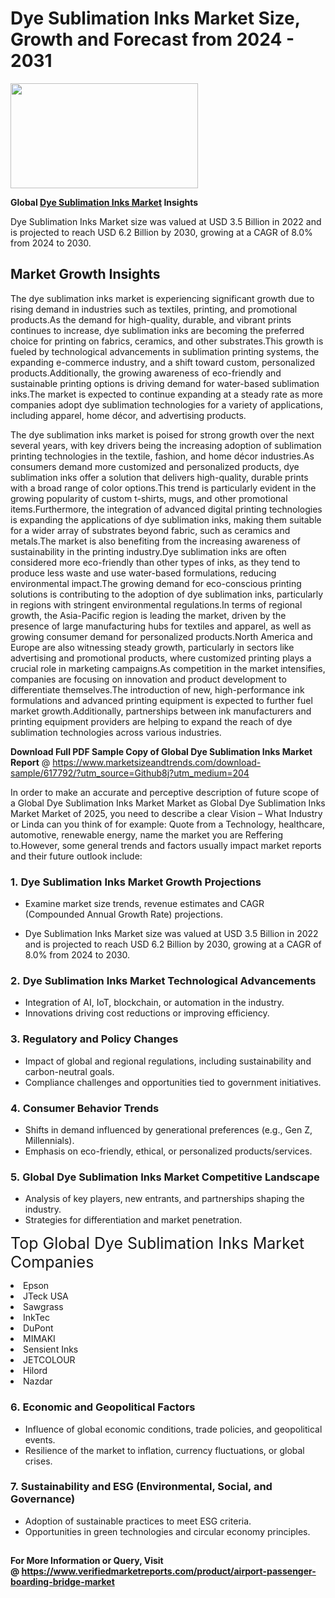 <H1>Dye Sublimation Inks Market Size, Growth and Forecast from 2024 - 2031</H1><img class="aligncenter size-medium wp-image-584254" src="https://thirdeyenews.in/wp-content/uploads/2024/09/Global-Market-Research-300x168.jpeg" alt="" width="300" height="168" /><p><strong>Global&nbsp;<a href="https://www.marketsizeandtrends.com/download-sample/617792/?utm_source=Github8j?utm_medium=204">Dye Sublimation Inks Market</a> Insights</strong></p><p>Dye Sublimation Inks Market size was valued at USD 3.5 Billion in 2022 and is projected to reach USD 6.2 Billion by 2030, growing at a CAGR of 8.0% from 2024 to 2030.</p><p><h2>Market Growth Insights</h2> <p>The dye sublimation inks market is experiencing significant growth due to rising demand in industries such as textiles, printing, and promotional products.As the demand for high-quality, durable, and vibrant prints continues to increase, dye sublimation inks are becoming the preferred choice for printing on fabrics, ceramics, and other substrates.This growth is fueled by technological advancements in sublimation printing systems, the expanding e-commerce industry, and a shift toward custom, personalized products.Additionally, the growing awareness of eco-friendly and sustainable printing options is driving demand for water-based sublimation inks.The market is expected to continue expanding at a steady rate as more companies adopt dye sublimation technologies for a variety of applications, including apparel, home décor, and advertising products.</p> <p>The dye sublimation inks market is poised for strong growth over the next several years, with key drivers being the increasing adoption of sublimation printing technologies in the textile, fashion, and home décor industries.As consumers demand more customized and personalized products, dye sublimation inks offer a solution that delivers high-quality, durable prints with a broad range of color options.This trend is particularly evident in the growing popularity of custom t-shirts, mugs, and other promotional items.Furthermore, the integration of advanced digital printing technologies is expanding the applications of dye sublimation inks, making them suitable for a wider array of substrates beyond fabric, such as ceramics and metals.The market is also benefiting from the increasing awareness of sustainability in the printing industry.Dye sublimation inks are often considered more eco-friendly than other types of inks, as they tend to produce less waste and use water-based formulations, reducing environmental impact.The growing demand for eco-conscious printing solutions is contributing to the adoption of dye sublimation inks, particularly in regions with stringent environmental regulations.In terms of regional growth, the Asia-Pacific region is leading the market, driven by the presence of large manufacturing hubs for textiles and apparel, as well as growing consumer demand for personalized products.North America and Europe are also witnessing steady growth, particularly in sectors like advertising and promotional products, where customized printing plays a crucial role in marketing campaigns.As competition in the market intensifies, companies are focusing on innovation and product development to differentiate themselves.The introduction of new, high-performance ink formulations and advanced printing equipment is expected to further fuel market growth.Additionally, partnerships between ink manufacturers and printing equipment providers are helping to expand the reach of dye sublimation technologies across various industries.<p><span class=""><strong>Download Full PDF Sample Copy of Global Dye Sublimation Inks Market Report</strong> @ <a href="https://www.marketsizeandtrends.com/download-sample/617792/?utm_source=Github8j?utm_medium=204" target="_blank">https://www.marketsizeandtrends.com/download-sample/617792/?utm_source=Github8j?utm_medium=204</a></span></p><p>In order to make an accurate and perceptive description of future scope of a Global&nbsp;Dye Sublimation Inks Market Market as Global&nbsp;Dye Sublimation Inks Market Market of 2025, you need to describe a clear Vision &ndash; What Industry or Linda can you think of for example: Quote from a Technology, healthcare, automotive, renewable energy, name the market you are Reffering to.However, some general trends and factors usually impact market reports and their future outlook include:</p><h3>1.&nbsp;<strong>Dye Sublimation Inks Market Growth Projections</strong></h3><ul><li>Examine market size trends, revenue estimates and CAGR (Compounded Annual Growth Rate) projections.</li><li><p>Dye Sublimation Inks Market size was valued at USD 3.5 Billion in 2022 and is projected to reach USD 6.2 Billion by 2030, growing at a CAGR of 8.0% from 2024 to 2030.</p></li></ul><h3>2.&nbsp;<strong>Dye Sublimation Inks Market Technological Advancements</strong></h3><ul><li>Integration of AI, IoT, blockchain, or automation in the industry.</li><li>Innovations driving cost reductions or improving efficiency.</li></ul><h3>3.&nbsp;<strong>Regulatory and Policy Changes</strong></h3><ul><li>Impact of global and regional regulations, including sustainability and carbon-neutral goals.</li><li>Compliance challenges and opportunities tied to government initiatives.</li></ul><h3>4.&nbsp;<strong>Consumer Behavior Trends</strong></h3><ul><li>Shifts in demand influenced by generational preferences (e.g., Gen Z, Millennials).</li><li>Emphasis on eco-friendly, ethical, or personalized products/services.</li></ul><h3>5.&nbsp;<strong>Global Dye Sublimation Inks Market Competitive Landscape</strong></h3><ul><li>Analysis of key players, new entrants, and partnerships shaping the industry.</li><li>Strategies for differentiation and market penetration.</li></ul><p data-pm-slice="1 1 []"><span style="color: inherit; font-family: inherit; font-size: 25px;">Top Global Dye Sublimation Inks Market Companies</span></p><div class="" data-test-id=""><p><li>Epson</li><li> JTeck USA</li><li> Sawgrass</li><li> InkTec</li><li> DuPont</li><li> MIMAKI</li><li> Sensient Inks</li><li> JETCOLOUR</li><li> Hilord</li><li> Nazdar</li></p></div><h3>6.&nbsp;<strong>Economic and Geopolitical Factors</strong></h3><ul><li>Influence of global economic conditions, trade policies, and geopolitical events.</li><li>Resilience of the market to inflation, currency fluctuations, or global crises.</li></ul><h3>7.&nbsp;<strong>Sustainability and ESG (Environmental, Social, and Governance)</strong></h3><ul><li>Adoption of sustainable practices to meet ESG criteria.</li><li>Opportunities in green technologies and circular economy principles.</li></ul><h2><strong style="font-size: 14px;">For More Information or Query, Visit @&nbsp;</strong><a style="background-color: #ffffff; font-size: 14px;" href="https://www.marketsizeandtrends.com/report/dye-sublimation-inks-market/" target="_blank">https://www.verifiedmarketreports.com/product/airport-passenger-boarding-bridge-market</a></h2>